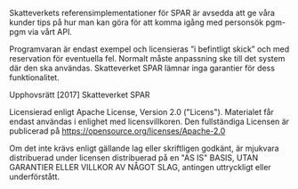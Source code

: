 Skatteverkets referensimplementationer för SPAR är avsedda att ge våra kunder tips på hur man kan göra för att komma igång med personsök pgm-pgm via vårt API.

Programvaran är endast exempel och licensieras ”i befintligt skick” och med reservation för eventuella fel. Normalt måste anpassning ske till det system där den ska användas. Skatteverket SPAR lämnar inga garantier för dess funktionalitet.

Upphovsrätt [2017] Skatteverket SPAR

Licensierad enligt Apache License, Version 2.0 ("Licens").
Materialet får endast användas i enlighet med licensvillkoren.
Den fullständiga Licensen är publicerad på https://opensource.org/licenses/Apache-2.0

Om det inte krävs enligt gällande lag eller skriftligen godkänt, är mjukvara distribuerad under licensen distribuerad på en "AS IS" BASIS, UTAN GARANTIER ELLER VILLKOR AV NÅGOT SLAG, antingen uttryckligt eller underförstått.

